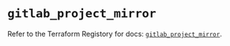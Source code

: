 # `gitlab_project_mirror`

Refer to the Terraform Registory for docs: [`gitlab_project_mirror`](https://registry.terraform.io/providers/gitlabhq/gitlab/16.3.0/docs/resources/project_mirror).

